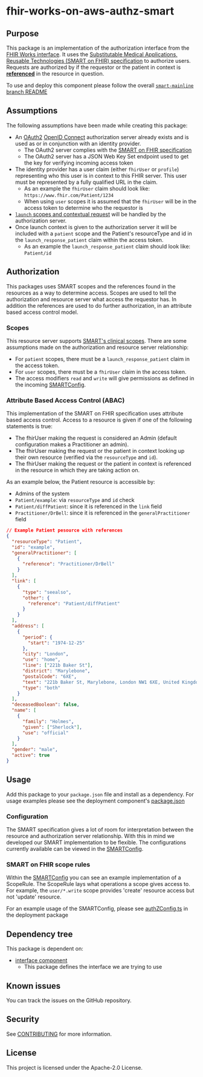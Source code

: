# fhir-works-on-aws-authz-smart

## Purpose

This package is an implementation of the authorization interface from the [FHIR Works interface](https://github.com/awslabs/fhir-works-on-aws-interface/blob/mainline/src/authorization.ts). It uses the [Substitutable Medical Applications, Reusable Technologies (SMART on FHIR) specification](https://docs.smarthealthit.org/) to authorize users. Requests are authorized by if the requestor or the patient in context is [**referenced**](https://www.hl7.org/fhir/references.html) in the resource in question.

To use and deploy this component please follow the overall [`smart-mainline` branch README](https://github.com/awslabs/fhir-works-on-aws-deployment/tree/smart-mainline)

## Assumptions

The following assumptions have been made while creating this package:

- An [OAuth2](https://oauth.net/2/) [OpenID Connect](https://openid.net/connect/) authorization server already exists and is used as or in conjunction with an identity provider.
  - The OAuth2 server complies with the [SMART on FHIR specification](https://docs.smarthealthit.org/)
  - The OAuth2 server has a JSON Web Key Set endpoint used to get the key for verifying incoming access token
- The identity provider has a user claim (either `fhirUser` or `profile`) representing who this user is in context to this FHIR server. This user must be represented by a fully qualified URL in the claim.
  - As an example the `fhirUser` claim should look like: `https://www.fhir.com/Patient/1234`
  - When using `user` scopes it is assumed that the `fhirUser` will be in the access token to determine who the requestor is
- [`launch` scopes and contextual request](http://www.hl7.org/fhir/smart-app-launch/scopes-and-launch-context/#scopes-for-requesting-context-data) will be handled by the authorization server.
- Once launch context is given to the authorization server it will be included with a `patient` scope and the Patient's resourceType and id in the `launch_response_patient` claim within the access token.
  - As an example the `launch_response_patient` claim should look like: `Patient/id`

## Authorization

This packages uses SMART scopes and the references found in the resources as a way to determine access. Scopes are used to tell the authorization and resource server what access the requestor has. In addition the references are used to do further authorization, in an attribute based access control model.

### Scopes

This resource server supports [SMART's clinical scopes](http://www.hl7.org/fhir/smart-app-launch/scopes-and-launch-context/#clinical-scope-syntax). There are some assumptions made on the authorization and resource server relationship:

- For `patient` scopes, there must be a `launch_response_patient` claim in the access token.
- For `user` scopes, there must be a `fhirUser` claim in the access token.
- The access modifiers `read` and `write` will give permissions as defined in the incoming [SMARTConfig](./src/smartConfig.ts).

### Attribute Based Access Control (ABAC)

This implementation of the SMART on FHIR specification uses attribute based access control. Access to a resource is given if one of the following statements is true:

- The fhirUser making the request is considered an Admin (default configuration makes a Practitioner an admin).
- The fhirUser making the request or the patient in context looking up their own resource (verified via the `resourceType` and `id`).
- The fhirUser making the request or the patient in context is referenced in the resource in which they are taking action on.

As an example below, the Patient resource is accessible by:

- Admins of the system
- `Patient/example`: via `resourceType` and `id` check
- `Patient/diffPatient`: since it is referenced in the `link` field
- `Practitioner/DrBell`: since it is referenced in the `generalPractitioner` field

```json
// Example Patient pesource with references
{
  "resourceType": "Patient",
  "id": "example",
  "generalPractitioner": [
    {
      "reference": "Practitioner/DrBell"
    }
  ],
  "link": [
    {
      "type": "seealso",
      "other": {
        "reference": "Patient/diffPatient"
      }
    }
  ],
  "address": [
    {
      "period": {
        "start": "1974-12-25"
      },
      "city": "London",
      "use": "home",
      "line": ["221b Baker St"],
      "district": "Marylebone",
      "postalCode": "6XE",
      "text": "221b Baker St, Marylebone, London NW1 6XE, United Kingdom",
      "type": "both"
    }
  ],
  "deceasedBoolean": false,
  "name": [
    {
      "family": "Holmes",
      "given": ["Sherlock"],
      "use": "official"
    }
  ],
  "gender": "male",
  "active": true
}
```

## Usage

Add this package to your `package.json` file and install as a dependency. For usage examples please see the deployment component's [package.json](https://github.com/awslabs/fhir-works-on-aws-deployment/blob/smart-mainline/package.json)

### Configuration

The SMART specification gives a lot of room for interpretation between the resource and authorization server relationship. With this in mind we developed our SMART implementation to be flexible. The configurations currently available can be viewed in the [SMARTConfig](./src/smartConfig.ts).

### SMART on FHIR scope rules

Within the [SMARTConfig](./src/smartConfig.ts) you can see an example implementation of a ScopeRule. The ScopeRule lays what operations a scope gives access to. For example, the `user/*.write` scope provides 'create' resource access but not 'update' resource.

For an example usage of the SMARTConfig, please see [authZConfig.ts](https://github.com/awslabs/fhir-works-on-aws-deployment/blob/smart-mainline/src/authZConfig.ts) in the deployment package

## Dependency tree

This package is dependent on:

- [interface component](https://github.com/awslabs/fhir-works-on-aws-interface)
  - This package defines the interface we are trying to use

## Known issues

You can track the issues on the GitHub repository.

## Security

See [CONTRIBUTING](CONTRIBUTING.md#security-issue-notifications) for more information.

## License

This project is licensed under the Apache-2.0 License.
